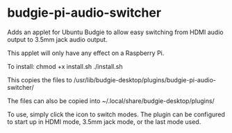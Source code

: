 # budgie-pi-audio-switcher

Adds an applet for Ubuntu Budgie to allow easy switching from HDMI audio output to 3.5mm jack audio output.

This applet will only have any effect on a Raspberry Pi.

To install:
   chmod +x install.sh
   ./install.sh
   
This copies the files to /usr/lib/budgie-desktop/plugins/budgie-pi-audio-switcher/

The files can also be copied into ~/.local/share/budgie-desktop/plugins/

To use, simply click the icon to switch modes.
The plugin can be configured to start up in HDMI mode, 3.5mm jack mode, or the last mode used.
